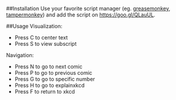 ##Installation
Use your favorite script manager (eg. [greasemonkey](http://www.greasespot.net/), [tampermonkey](https://tampermonkey.net/)) and add the script on https://goo.gl/QLauUL.

##Usage
Visualization:

- Press C to center text
- Press S to view subscript


Navigation:

- Press N to go to next comic
- Press P to go to previous comic
- Press G to go to specific number
- Press H to go to explainxkcd
- Press F to return to xkcd
